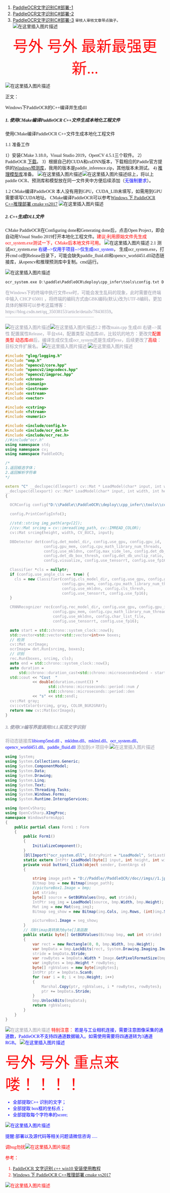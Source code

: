 ﻿
1. [PaddleOCR文字识别C#部署-1](https://blog.csdn.net/ch_ccc/article/details/113857304?spm=1001.2014.3001.5501)
2. [PaddleOCR文字识别C#部署-2](https://blog.csdn.net/ch_ccc/article/details/114386308)
3. [PaddleOCR文字识别C#部署-3](https://blog.csdn.net/ch_ccc/article/details/114573779)
`审核人审核文章带点脑子。`
![在这里插入图片描述](https://img-blog.csdnimg.cn/20210324171737288.gif#pic_center)


<center><font size=8 color=red face="行楷"> 号外  号外 最新最强更新...</font></center>

![在这里插入图片描述](https://img-blog.csdnimg.cn/20210413101554186.gif#pic_center)


<font face ="楷体">正文：

Windows下PaddleOCR的C++编译并生成dll

##### 1. 使用CMake编译PaddleOCR C++文件生成本地化工程文件
使用CMake编译PaddleOCR C++文件生成本地化工程文件

1.1 准备工作


1）安装CMake 3.18.0，Visual Studio 2019，OpenCV 4.5.1三个软件。
2）PaddleOCR [下载](https://github.com/PaddlePaddle/PaddleOCR)。
3）根据自己的CUDA和cuDNN版本，下载相应的Paddle官方提供的[Windows预测库](https://www.paddlepaddle.org.cn/documentation/docs/zh/guides/05_inference_deployment/inference/windows_cpp_inference.html)，我用的版本是paddle_inference.zip，其他版本未测试。
4) [推理模型库](https://github.com/PaddlePaddle/PaddleOCR/blob/release/2.0/README_ch.md)准备。
![在这里插入图片描述](https://img-blog.csdnimg.cn/20210219101052251.png?x-oss-process=image/watermark,type_ZmFuZ3poZW5naGVpdGk,shadow_10,text_aHR0cHM6Ly9ibG9nLmNzZG4ubmV0L2NoX2NjYw==,size_16,color_FFFFFF,t_70)![在这里插入图片描述](https://img-blog.csdnimg.cn/20210219101706459.png?x-oss-process=image/watermark,type_ZmFuZ3poZW5naGVpdGk,shadow_10,text_aHR0cHM6Ly9ibG9nLmNzZG4ubmV0L2NoX2NjYw==,size_16,color_FFFFFF,t_70)综上，将以上paddle OCR、预测库和模型放在同一文件夹中方便后续添加（<font color="blue">无强制要求</font>）。

1.2 CMake编译PaddleOCR
本人没有用到GPU，CUDA_LIB未填写，如需用到GPU需要填写CUDA地址。
CMake编译PaddleOCR可以参考[Windows 下 PaddleOCR C++推理部署 cmake vs2017](https://blog.csdn.net/xingtianyao/article/details/110625756)
![在这里插入图片描述](https://img-blog.csdnimg.cn/2021021910242716.png?x-oss-process=image/watermark,type_ZmFuZ3poZW5naGVpdGk,shadow_10,text_aHR0cHM6Ly9ibG9nLmNzZG4ubmV0L2NoX2NjYw==,size_16,color_FFFFFF,t_70)
##### 2. C++生成DLL文件
CMake PaddleOCR在Configuring done和Generating done后，点击Open Project，即会自动用Visual Studio 2019打开本地化工程文件。<font color=red>建议:利用原始文件先生成ocr_system.exe测试一下，CMake后本地文件可用。</font>
![在这里插入图片描述](https://img-blog.csdnimg.cn/20210219103021895.png?x-oss-process=image/watermark,type_ZmFuZ3poZW5naGVpdGk,shadow_10,text_aHR0cHM6Ly9ibG9nLmNzZG4ubmV0L2NoX2NjYw==,size_16,color_FFFFFF,t_70)
2.1 测试ocr_system.exe
<font color=blue>右键-->仅用于项目-->仅生成ocr_system</font>， 生成ocr_system.exe，打开cmd cd到Release目录下，可能会缺失paddle_fluid.dll和opencv_world451.dll动态链接库，从opencv和推理预测库中复制。cmd运行。

![在这里插入图片描述](https://img-blog.csdnimg.cn/20210219131545891.png)
```cpp
ocr_system.exe D:\paddle\PaddleOCR\deploy\cpp_infer\tools\config.txt D:\paddle\PaddleOCR\doc\imgs\1.jpg
```
<font  color=#999aaa>
在Windows下的终端中执行文件exe时，可能会发生乱码的现象，此时需要在终端中输入 CHCP 65001 ，将终端的编码方式由GBK编码(默认)改为UTF-8编码，更加具体的解释可以参考这篇博客：https://blog.csdn.net/qq_35038153/article/details/78430359。
————————————————————


![在这里插入图片描述](https://img-blog.csdnimg.cn/20210219131622798.png)![在这里插入图片描述](https://img-blog.csdnimg.cn/20210219132801228.png?x-oss-process=image/watermark,type_ZmFuZ3poZW5naGVpdGk,shadow_10,text_aHR0cHM6Ly9ibG9nLmNzZG4ubmV0L2NoX2NjYw==,size_16,color_FFFFFF,t_70)2.2 修改main.cpp 生成dll
右键-->属性 配置属性Release，平台x64，配置类型 动态库dll，比较坑的地方：更改完<font color =red>配置类型 动态库dll</font>后，编译生成仅生成ocr_system还是生成的exe，后续更改了<font color =red>高级</font>：目标文件扩展名。
![在这里插入图片描述](https://img-blog.csdnimg.cn/20210219133347421.png?x-oss-process=image/watermark,type_ZmFuZ3poZW5naGVpdGk,shadow_10,text_aHR0cHM6Ly9ibG9nLmNzZG4ubmV0L2NoX2NjYw==,size_16,color_FFFFFF,t_70)
![在这里插入图片描述](https://img-blog.csdnimg.cn/20210219133941890.png?x-oss-process=image/watermark,type_ZmFuZ3poZW5naGVpdGk,shadow_10,text_aHR0cHM6Ly9ibG9nLmNzZG4ubmV0L2NoX2NjYw==,size_16,color_FFFFFF,t_70)
```cpp
#include "glog/logging.h"
#include "omp.h"
#include "opencv2/core.hpp"
#include "opencv2/imgcodecs.hpp"
#include "opencv2/imgproc.hpp"
#include <chrono>
#include <iomanip>
#include <iostream>
#include <ostream>
#include <vector>

#include <cstring>
#include <fstream>
#include <numeric>

#include <include/config.h>
#include <include/ocr_det.h>
#include <include/ocr_rec.h>
//#include"ocr.h"
using namespace std;
using namespace cv;
using namespace PaddleOCR;

/*
1.返回框选字体；
2.返回解析字符串
*/

extern "C" __declspec(dllexport) cv::Mat * LoadModel(char* input, int width, int height);
__declspec(dllexport) cv::Mat* LoadModel(char* input, int width, int height) 
{

  OCRConfig config("D:\\Paddle\\PaddleOCR\\deploy\\cpp_infer\\tools\\config.txt");

  config.PrintConfigInfo();

  //std::string img_path(argv[2]);
  //cv::Mat srcimg = cv::imread(img_path, cv::IMREAD_COLOR);
  cv::Mat srcimg(height, width, CV_8UC3, input);

  DBDetector det(config.det_model_dir, config.use_gpu, config.gpu_id,
                 config.gpu_mem, config.cpu_math_library_num_threads,
                 config.use_mkldnn, config.max_side_len, config.det_db_thresh,
                 config.det_db_box_thresh, config.det_db_unclip_ratio,
                 config.visualize, config.use_tensorrt, config.use_fp16);

  Classifier *cls = nullptr;
  if (config.use_angle_cls == true) {
    cls = new Classifier(config.cls_model_dir, config.use_gpu, config.gpu_id,
                         config.gpu_mem, config.cpu_math_library_num_threads,
                         config.use_mkldnn, config.cls_thresh,
                         config.use_tensorrt, config.use_fp16);
  }

  CRNNRecognizer rec(config.rec_model_dir, config.use_gpu, config.gpu_id,
                     config.gpu_mem, config.cpu_math_library_num_threads,
                     config.use_mkldnn, config.char_list_file,
                     config.use_tensorrt, config.use_fp16);

  auto start = std::chrono::system_clock::now();
  std::vector<std::vector<std::vector<int>>> boxes;
  // 检测
  cv::Mat ocrImage;
  ocrImage= det.Run(srcimg, boxes);
  // 识别
  rec.Run(boxes, srcimg, cls);
  auto end = std::chrono::system_clock::now();
  auto duration =
      std::chrono::duration_cast<std::chrono::microseconds>(end - start);
  std::cout << "Cost  "
            << double(duration.count()) *
                   std::chrono::microseconds::period::num /
                   std::chrono::microseconds::period::den
            << "s" << std::endl;
  cv::Mat gray;
  cv::cvtColor(srcimg, gray, COLOR_BGR2GRAY);
  return new cv::Mat(ocrImage);
}

```





##### 3. 使用C#编写界面调用DLL实现文字识别
将动态链接库<font face="Times New Roman"  color=blue>libiomp5md.dll 、mkldnn.dll、mklml.dll、ocr_system.dll、opencv_world451.dll、paddle_fluid.dll</font > 添加到c# 项目中.![在这里插入图片描述](https://img-blog.csdnimg.cn/20210219135906268.png?x-oss-process=image/watermark,type_ZmFuZ3poZW5naGVpdGk,shadow_10,text_aHR0cHM6Ly9ibG9nLmNzZG4ubmV0L2NoX2NjYw==,size_16,color_FFFFFF,t_70)
```csharp
using System;
using System.Collections.Generic;
using System.ComponentModel;
using System.Data;
using System.Drawing;
using System.Linq;
using System.Text;
using System.Threading.Tasks;
using System.Windows.Forms;
using System.Runtime.InteropServices;

using OpenCvSharp;
using OpenCvSharp.XImgProc;
namespace WindowsFormsApp1
{
    public partial class Form1 : Form
    {
        public Form1()
        {
            InitializeComponent();
        }
        [DllImport("ocr_system.dll", EntryPoint = "LoadModel", SetLastError = true, CharSet = CharSet.Ansi)]
        static extern IntPtr LoadModel(byte[] input, int height, int width);  //out IntPtr seg_res
        private void button1_Click(object sender, EventArgs e)
        {

            string image_path = "D://Paddle//PaddleOCR//doc//imgs//1.jpg";
            Bitmap bmp = new Bitmap(image_path);
            //pictureBox1.Image = bmp;
            int stride;
            byte[] source = GetBGRValues(bmp, out stride);
            IntPtr seg_img = LoadModel(source, bmp.Width, bmp.Height);  //out seg_img
            Mat img = new Mat(seg_img);
            Bitmap seg_show = new Bitmap(img.Cols, img.Rows, (int)img.Step(), System.Drawing.Imaging.PixelFormat.Format24bppRgb, img.Data);

            pictureBox1.Image = seg_show;
        }
        // 将Btimap类转换为byte[]类函数
        public static byte[] GetBGRValues(Bitmap bmp, out int stride)
        {
            var rect = new Rectangle(0, 0, bmp.Width, bmp.Height);
            var bmpData = bmp.LockBits(rect, System.Drawing.Imaging.ImageLockMode.ReadOnly, bmp.PixelFormat);
            stride = bmpData.Stride;
            var rowBytes = bmpData.Width * Image.GetPixelFormatSize(bmp.PixelFormat) / 8;
            var imgBytes = bmp.Height * rowBytes;
            byte[] rgbValues = new byte[imgBytes];
            IntPtr ptr = bmpData.Scan0;
            for (var i = 0; i < bmp.Height; i++)
            {
                Marshal.Copy(ptr, rgbValues, i * rowBytes, rowBytes);
                ptr += bmpData.Stride;
            }
            bmp.UnlockBits(bmpData);
            return rgbValues;
        }
    }
}

```

![在这里插入图片描述](https://img-blog.csdnimg.cn/2021021913572858.png?x-oss-process=image/watermark,type_ZmFuZ3poZW5naGVpdGk,shadow_10,text_aHR0cHM6Ly9ibG9nLmNzZG4ubmV0L2NoX2NjYw==,size_16,color_FFFFFF,t_70)
<font face="楷体" color=red>特别注意：</font>
	<font face="楷体" color =blue>若是与工业相机连接，需要注意图像采集的通道数，<font face="Times New Roman">PaddleOCR<font face="楷体" >不支持四通道数据输入。如需使用需要将四通道转为<font face="Times New Roman">3<font face="楷体" >通道<font face="Times New Roman">RGB。
	</font>
![在这里插入图片描述](https://img-blog.csdnimg.cn/20210226100316603.png?x-oss-process=image/watermark,type_ZmFuZ3poZW5naGVpdGk,shadow_10,text_aHR0cHM6Ly9ibG9nLmNzZG4ubmV0L2NoX2NjYw==,size_16,color_FFFFFF,t_70)



<font size=14 color= red> 
号外 号外 重点来喽！！！！</font>


* <font color=blue>全部提取C++ 识别的文字；</font>
* <font color=blue>全部提取 box框的坐标点；</font>
* <font color=blue>全部提取每个字符串的score;</font>

![在这里插入图片描述](https://img-blog.csdnimg.cn/20210413100747478.gif)


<font face ="楷体">提醒:部署以及源代码等相关问题请微信咨询 ..... 




<font color =red>调bug勿扰![在这里插入图片描述](https://img-blog.csdnimg.cn/20210324174728789.gif#pic_center)




<font face ="楷体">参考：
1. [PaddleOCR 文字识别 c++ win10 安装使用教程](https://blog.csdn.net/qq_38836770/article/details/109548170)
2. [Windows 下 PaddleOCR C++推理部署 cmake vs2017](https://blog.csdn.net/xingtianyao/article/details/110625756)



![在这里插入图片描述](https://img-blog.csdnimg.cn/2021030508391282.jpg?x-oss-process=image/watermark,type_ZmFuZ3poZW5naGVpdGk,shadow_10,text_aHR0cHM6Ly9ibG9nLmNzZG4ubmV0L2NoX2NjYw==,size_16,color_FFFFFF,t_70#pic_center)




